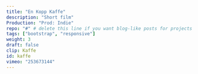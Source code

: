 ```yaml
---
title: "En Kopp Kaffe"
description: "Short film"
Production: "Prod: Indie"
repo: "#" # delete this line if you want blog-like posts for projects
tags: ["bootstrap", "responsive"]
weight: 3
draft: false
clip: Kaffe
id: kaffe
vimeo: "253673144"
---
```

